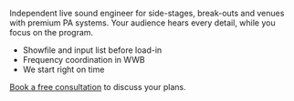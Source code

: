 Independent live sound engineer for side-stages, break-outs and venues with premium PA systems. Your audience hears every detail, while you focus on the program.

* Showfile and input list before load-in
* Frequency coordination in WWB
* We start right on time

[Book a free consultation](https://calendly.com/joost-spacebabies/30min) to discuss your plans.